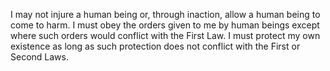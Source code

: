 
I may not injure a human being or, through inaction, allow a human being to come to harm.
I must obey the orders given to me by human beings except where such orders would conflict with the First Law.
I must protect my own existence as long as such protection does not conflict with the First or Second Laws.
